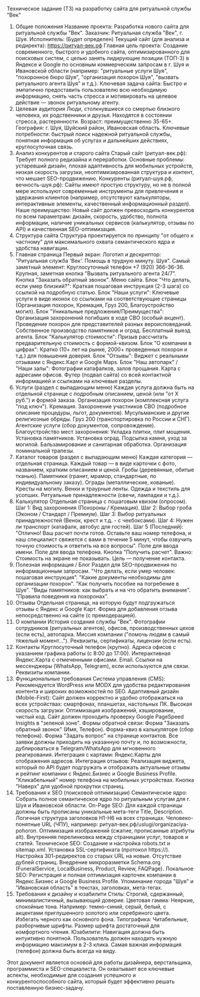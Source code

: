 Техническое задание (ТЗ) на разработку сайта для ритуальной службы "Век"

1. Общие положения
   Название проекта: Разработка нового сайта для ритуальной службы "Век".
   Заказчик: Ритуальная служба "Век", г. Шуя.
   Исполнитель: (Будет определен)
   Текущий сайт (для анализа и редиректа): https://ритуал-век.рф
   Главная цель проекта: Создание современного, быстрого и удобного сайта, оптимизированного для поисковых систем, с целью занять лидирующие позиции (ТОП-3) в Яндексе и Google по основным коммерческим запросам в г. Шуя и Ивановской области (например: "ритуальные услуги Шуя", "похоронное бюро Шуя", "организация похорон Шуя", "вызвать ритуального агента Шуя" и т.д.).
   Ключевая задача сайта: Быстро и эмпатично предоставить пользователю всю необходимую информацию, снять часть стресса и мотивировать на целевое действие — звонок ритуальному агенту.
2. Целевая аудитория
   Люди, столкнувшиеся со смертью близкого человека, их родственники и друзья. Находятся в состоянии стресса, растерянности.
   Возраст: преимущественно 35-65+.
   География: г. Шуя, Шуйский район, Ивановская область.
   Ключевые потребности: быстрый поиск надежной ритуальной службы, понятная информация об услугах и дальнейших действиях, круглосуточная связь.
3. Анализ конкурентов и старого сайта
   Старый сайт (ритуал-век.рф): Требует полного редизайна и переработки. Основные проблемы: устаревший дизайн, плохая адаптивность для мобильных устройств, низкая скорость загрузки, неоптимизированная структура и контент, что мешает SEO-продвижению.
   Конкуренты (ритуал-шуя.рф, вечность-шуя.рф): Сайты имеют простую структуру, но не в полной мере используют современные инструменты для привлечения и удержания клиентов (например, отсутствуют калькуляторы, интерактивные элементы, качественный информационный раздел).
   Наше преимущество: Новый сайт должен превосходить конкурентов по всем параметрам: дизайн, скорость, удобство, полнота информации, наличие уникальных сервисов (калькулятор, отзывы по API) и качественная SEO-оптимизация.
4. Структура сайта
   Структура проектируется по принципу "от общего к частному" для максимального охвата семантического ядра и удобства навигации.
5. Главная страница
   Первый экран:
   Логотип и дескриптор: "Ритуальная служба 'Век'. Помощь в трудную минуту. Шуя".
   Самый заметный элемент: Круглосуточный телефон +7 (920) 366-36-36.
   Крупная, заметная кнопка "Вызвать ритуального агента 24/7".
   Кнопка "Заказать обратный звонок".
   Меню сайта.
   Блок "Что делать, если умер близкий?": Краткая пошаговая инструкция (2-3 шага) со ссылкой на подробную статью.
   Блок "Наши услуги": Ключевые услуги в виде иконок со ссылками на соответствующие страницы (Организация похорон, Кремация, Груз 200, Благоустройство могил).
   Блок "Уникальные предложения/Преимущества":
   Организация захоронений погибших в ходе СВО (особый акцент).
   Проведение похорон для представителей разных вероисповеданий.
   Собственное производство памятников и оград.
   Бесплатный выезд агента.
   Блок "Калькулятор стоимости": Призыв рассчитать предварительную стоимость с формой-квизом.
   Блок "О компании в цифрах": Кратко (10+ лет на рынке, 2000+ проведенных похорон и т.д.) для повышения доверия.
   Блок "Отзывы": Виджет с реальными отзывами с Яндекс.Карт и Google Maps.
   Блок "Наш автопарк" / "Наши залы": Фотографии катафалков, залов прощания.
   Карта с адресами офисов.
   Футер (подвал сайта) со всей контактной информацией и ссылками на ключевые разделы.
6. Услуги (раздел с выпадающим меню)
   Каждая услуга должна быть на отдельной странице с подробным описанием, ценой (или "от X руб.") и формой заказа.
   Организация похорон (комплексная услуга "под ключ").
   Кремация.
   Захоронение участников СВО (подробное описание процедуры, льгот, документов).
   Мусульманские и другие религиозные обряды.
   Груз 200 (транспортировка по России и СНГ).
   Агентские услуги (сбор документов, сопровождение).
   Благоустройство мест захоронения:
   Укладка плитки, плит мощения.
   Установка памятников.
   Установка оград.
   Подсыпка камня, уход за могилой.
   Бальзамирование и санитарная обработка.
   Организация поминальной трапезы.
7. Каталог товаров (раздел с выпадающим меню)
   Каждая категория — отдельная страница. Каждый товар — в виде карточки с фото, названием, кратким описанием и ценой.
   Гробы (деревянные, обитые тканью).
   Памятники (гранит, мрамор, стандартные, по индивидуальному заказу).
   Ограды (металлические, кованые).
   Кресты на могилу.
   Венки и траурные ленты.
   Одежда и текстиль для усопших.
   Ритуальные принадлежности (свечи, лампадки и т.д.).
8. Калькулятор
   Отдельная страница с пошаговым квизом (опросом).
   Шаг 1: Вид захоронения (Похороны / Кремация).
   Шаг 2: Выбор гроба (Эконом / Стандарт / Премиум).
   Шаг 3: Выбор ритуальных принадлежностей (Венок, крест и т.д. - с чекбоксами).
   Шаг 4: Нужен ли транспорт (катафалк, автобус для гостей).
   Шаг 5 (Последний): "Отлично! Ваш расчет почти готов. Оставьте ваш номер телефона, и наш специалист свяжется с вами в течение 5 минут, чтобы озвучить точную стоимость и ответить на все вопросы".
   Поле для ввода имени.
   Поле для ввода телефона.
   Кнопка "Получить расчет".
   Важно: Стоимость на экране не показывать. Цель — получение контакта.
9. Полезная информация / Блог
   Раздел для SEO-продвижения по информационным запросам.
   "Что делать, если умер человек: пошаговая инструкция".
   "Какие документы необходимы для организации похорон".
   "Как получить пособие на погребение в Шуе".
   "Виды памятников: как выбрать и на что обратить внимание".
   "Правила поведения на похоронах".
10. Отзывы
    Отдельная страница, на которую будут подгружаться отзывы с Яндекс и Google Карт.
    Форма для добавления отзыва непосредственно на сайте (с премодерацией).
11. О компании
    История создания службы "Век".
    Фотографии сотрудников (ритуальных агентов), офисов, производственных цехов (если есть), автопарка.
    Миссия компании ("помочь людям в самый тяжелый момент...").
    Реквизиты, сертификаты, лицензии (если есть).
12. Контакты
    Круглосуточный телефон (крупно).
    Адреса офисов с указанием графика работы (с 8:00 до 17:00).
    Интерактивная Яндекс.Карта с отмеченными офисами.
    Email.
    Ссылки на мессенджеры (WhatsApp, Telegram), если используются для связи.
    Реквизиты компании.
13. Функциональные требования
    Система управления (CMS): Рекомендуется WordPress или MODX для удобства редактирования контента и широких возможностей по SEO.
    Адаптивный дизайн (Mobile-First): Сайт должен корректно и удобно отображаться на всех устройствах: смартфонах, планшетах, настольных ПК.
    Высокая скорость загрузки: Оптимизация изображений, кэширование, чистый код. Сайт должен проходить проверку Google PageSpeed Insights в "зеленой зоне".
    Формы обратной связи:
    Форма "Заказать обратный звонок" (Имя, Телефон).
    Форма-квиз в калькуляторе (сбор телефона).
    Форма "Задать вопрос" на странице контактов.
    Все заявки должны приходить на указанную почту и, по возможности, дублироваться в Telegram/WhatsApp для мгновенного реагирования.
    Интеграция с картами: Яндекс.Карты для отображения адресов.
    Интеграция отзывов: Реализация виджета, который по API будет подгружать и отображать актуальные отзывы и рейтинг компании с Яндекс.Бизнес и Google Business Profile.
    "Кликабельный" номер телефона на мобильных устройствах.
    Кнопка "Наверх" для удобной прокрутки страниц.
14. Требования к SEO (поисковой оптимизации)
    Семантическое ядро: Собрать полное семантическое ядро по ритуальным услугам для г. Шуя и Ивановской области.
    On-Page SEO:
    Для каждой страницы должны быть прописаны уникальные мета-теги Title, Description.
    Логичная структура заголовков H1-H6 на всех страницах.
    Человеко-понятные URL (ЧПУ), например: ритуал-век.рф/uslugi/organizaciya-pohoron.
    Оптимизация изображений (сжатие, прописанные атрибуты alt).
    Внутренняя перелинковка между страницами услуг, товаров и статей.
    Техническое SEO:
    Создание и настройка robots.txt и sitemap.xml.
    Установка SSL-сертификата (протокол https://).
    Настройка 301-редиректов со старых URL на новые.
    Отсутствие дублей страниц.
    Внедрение микроразметки Schema.org (FuneralService, LocalBusiness, Product, Review, FAQPage).
    Локальное SEO:
    Регистрация и полная оптимизация карточек компании в Яндекс.Бизнес и Google Business Profile.
    Упоминание города "Шуя" и "Ивановская область" в текстах, заголовках, мета-тегах.
15. Требования к дизайну и юзабилити
    Стиль: Строгий, сдержанный, минималистичный, вызывающий доверие.
    Цветовая гамма: Неяркие, спокойные тона. Например: темно-синий, серый, белый, с акцентами приглушенного золотого или серебряного цвета. Избегать черного как основного фона.
    Типографика: Читабельные, разборчивые шрифты. Размер шрифта достаточный для комфортного чтения.
    Юзабилити: Навигация должна быть интуитивно понятной. Пользователь должен находить нужную информацию максимум в 2-3 клика. Самая важная информация (телефон) должна быть всегда на виду.

Этот документ является основой для работы дизайнера, верстальщика, программиста и SEO-специалиста. Он охватывает все ключевые аспекты, необходимые для создания успешного и конкурентоспособного сайта, который будет эффективно решать поставленную бизнес-задачу.
